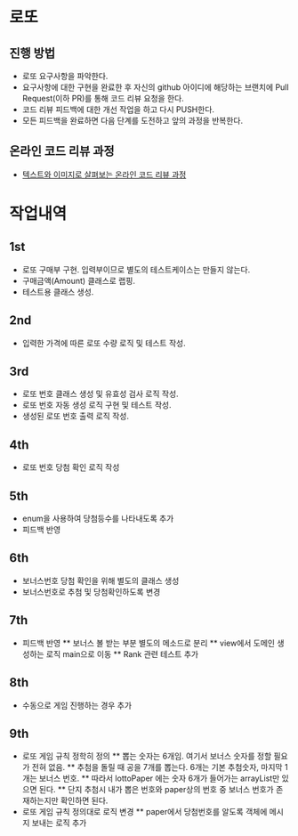 # 로또
## 진행 방법
* 로또 요구사항을 파악한다.
* 요구사항에 대한 구현을 완료한 후 자신의 github 아이디에 해당하는 브랜치에 Pull Request(이하 PR)를 통해 코드 리뷰 요청을 한다.
* 코드 리뷰 피드백에 대한 개선 작업을 하고 다시 PUSH한다.
* 모든 피드백을 완료하면 다음 단계를 도전하고 앞의 과정을 반복한다.

## 온라인 코드 리뷰 과정
* [텍스트와 이미지로 살펴보는 온라인 코드 리뷰 과정](https://github.com/next-step/nextstep-docs/tree/master/codereview)

# 작업내역
## 1st
* 로또 구매부 구현. 입력부이므로 별도의 테스트케이스는 만들지 않는다.
* 구매금액(Amount) 클래스로 랩핑.
* 테스트용 클래스 생성.

## 2nd
* 입력한 가격에 따른 로또 수량 로직 및 테스트 작성.

## 3rd
* 로또 번호 클래스 생성 및 유효성 검사 로직 작성.
* 로또 번호 자동 생성 로직 구현 및 테스트 작성.
* 생성된 로또 번호 출력 로직 작성.

## 4th
* 로또 번호 당첨 확인 로직 작성

## 5th
* enum을 사용하여 당첨등수를 나타내도록 추가
* 피드백 반영

## 6th
* 보너스번호 당첨 확인을 위해 별도의 클래스 생성
* 보너스번호로 추첨 및 당첨확인하도록 변경

## 7th
* 피드백 반영
** 보너스 볼 받는 부분 별도의 메소드로 분리
** view에서 도메인 생성하는 로직 main으로 이동
** Rank 관련 테스트 추가

## 8th
* 수동으로 게임 진행하는 경우 추가

## 9th
* 로또 게임 규칙 정학히 정의
** 뽑는 숫자는 6개임. 여기서 보너스 숫자를 정할 필요가 전혀 없음.
** 추첨을 돌릴 때 공을 7개를 뽑는다. 6개는 기본 추첨숫자, 마지막 1개는 보너스 번호.
** 따라서 lottoPaper 에는 숫자 6개가 들어가는 arrayList만 있으면 된다.
** 단지 추첨시 내가 뽑은 번호와 paper상의 번호 중 보너스 번호가 존재하는지만 확인하면 된다.
* 로또 게임 규칙 정의대로 로직 변경
** paper에서 당첨번호를 알도록 객체에 메시지 보내는 로직 추가